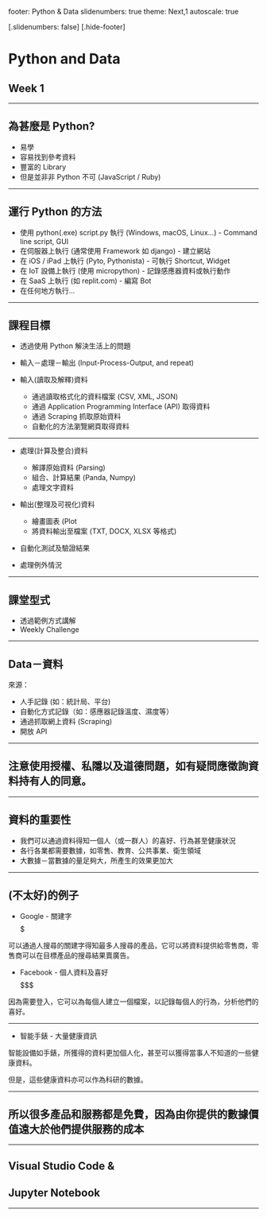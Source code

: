 footer: Python & Data
slidenumbers: true
theme: Next,1
autoscale: true

[.slidenumbers: false]
[.hide-footer]

<!-- prettier-ignore-start -->

# Python and Data
## Week 1

---

## 為甚麼是 Python?

* 易學
* 容易找到參考資料
* 豐富的 Library
* 但是並非非 Python 不可 (JavaScript / Ruby)

---

## 運行 Python 的方法

* 使用 python(.exe) script.py 執行 (Windows, macOS, Linux...) - Command line script, GUI
* 在伺服器上執行 (通常使用 Framework 如 django) - 建立網站
* 在 iOS / iPad 上執行 (Pyto, Pythonista) - 可執行 Shortcut, Widget
* 在 IoT 設備上執行 (使用 micropython) - 記錄感應器資料或執行動作
* 在 SaaS 上執行 (如 replit.com) - 編寫 Bot
* 在任何地方執行...

---


## 課程目標

* 透過使用 Python 解決生活上的問題
* 輸入－處理－輸出 (Input-Process-Output, and repeat)

* 輸入(讀取及解釋)資料

    * 通過讀取格式化的資料檔案 (CSV, XML, JSON)
    * 通過 Application Programming Interface (API) 取得資料
    * 通過 Scraping 抓取原始資料
    * 自動化的方法瀏覽網頁取得資料

---

* 處理(計算及整合)資料

    * 解譯原始資料 (Parsing)
    * 組合、計算結果 (Panda, Numpy)
    * 處理文字資料

* 輸出(整理及可視化)資料

    * 繪畫圖表 (Plot
    * 將資料輸出至檔案 (TXT, DOCX, XLSX 等格式)

* 自動化測試及驗證結果
* 處理例外情況

---

## 課堂型式

* 透過範例方式講解
* Weekly Challenge

---

## Data－資料

來源：

* 人手記錄 (如：統計局、平台)
* 自動化方式記錄（如：感應器記錄溫度、濕度等）
* 通過抓取網上資料 (Scraping)
* 開放 API

---

## 注意使用授權、私隱以及道德問題，如有疑問應徵詢資料持有人的同意。

---

## 資料的重要性

* 我們可以通過資料得知一個人（或一群人）的喜好、行為甚至健康狀況
* 各行各業都需要數據，如零售、教育、公共事業、衛生領域
* 大數據－當數據的量足夠大，所產生的效果更加大

---

## (不太好)的例子

* Google - 關建字 $$$$$

可以通過人搜尋的關建字得知最多人搜尋的產品，它可以將資料提供給零售商，零售商可以在目標產品的搜尋結果賣廣告。

* Facebook - 個人資料及喜好　$$$$$$$

因為需要登入，它可以為每個人建立一個檔案，以記錄每個人的行為，分析他們的喜好。

---

* 智能手錶 - 大量健康資訊

智能設備如手錶，所獲得的資料更加個人化，甚至可以獲得當事人不知道的一些健康資料。  

但是，這些健康資料亦可以作為科研的數據。

---

## 所以很多產品和服務都是免費，因為由你提供的數據價值遠大於他們提供服務的成本

---

## Visual Studio Code &
## Jupyter Notebook

---

<!-- prettier-ignore-end -->
